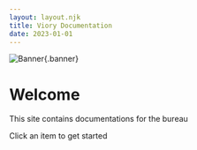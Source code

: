```yaml
---
layout: layout.njk
title: Viory Documentation
date: 2023-01-01
---
```


![Banner](/img/banner.png){.banner}

# Welcome

This site contains documentations for the bureau

Click an item to get started
